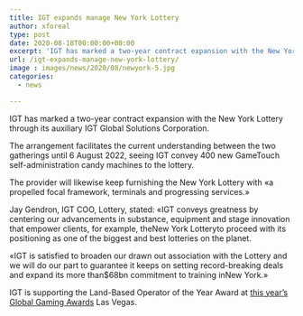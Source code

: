 ```yaml
---
title: IGT expands manage New York Lottery
author: xforeal 
type: post
date: 2020-08-18T00:00:00+00:00
excerpt: 'IGT has marked a two-year contract expansion with the New York Lottery through its auxiliary IGT Global Solutions Corporation '
url: /igt-expands-manage-new-york-lottery/
image : images/news/2020/08/newyork-5.jpg
categories:
  - news

---
```

IGT has marked a two-year contract expansion with the New York Lottery through its auxiliary IGT Global Solutions Corporation. 

The arrangement facilitates the current understanding between the two gatherings until 6 August 2022, seeing IGT convey 400 new GameTouch self-administration candy machines to the lottery. 

The provider will likewise keep furnishing the New York Lottery with &#171;a propelled focal framework, terminals and progressing services.&#187; 

<div class="PRN_ImbeddedAssetReference" id="DivAssetPlaceHolder1">
  <p>
    Jay Gendron, IGT COO, Lottery, stated: &#171;IGT conveys greatness by centering our advancements in substance, equipment and stage innovation that empower clients, for example, theNew York Lotteryto proceed with its positioning as one of the biggest and best lotteries on the planet.
  </p>
  
  <p>
    &#171;IGT is satisfied to broaden our drawn out association with the Lottery and we will do our part to guarantee it keeps on setting record-breaking deals and expand its more than$68bn commitment to training inNew York.&#187;
  </p>
</div>

IGT is supporting the Land-Based Operator of the Year Award at [this year&#8217;s Global Gaming Awards][1] Las Vegas.

 [1]: #
